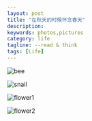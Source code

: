 ```yaml
---
layout: post
title: "在秋天的时候怀念春天"
description: 
keywords: photos,pictures
category: life
tagline: --read & think
tags: [Life]
---
```



![bee](http://pic.yupoo.com/jok3r/E8EQdtKB/medish.jpg)

![snail](http://pic.yupoo.com/jok3r/E8FaSRzc/medish.jpg)

![flower1](http://pic.yupoo.com/jok3r/E8EQpWxK/medish.jpg)

![flower2](http://pic.yupoo.com/jok3r/E8FewwjN/medish.jpg)